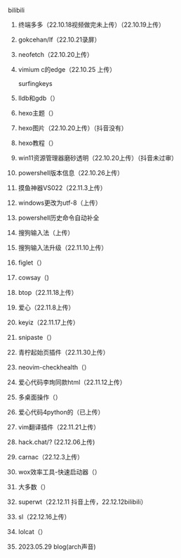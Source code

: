 bilibili

1. 终端多多（22.10.18视频做完未上传）（22.10.19上传）

2. gokcehan/lf（22.10.21录屏）

3. neofetch（22.10.20上传）

4. vimium c的edge（22.10.25 上传）

   surfingkeys

5. lldb和gdb（）

6. hexo主题（）

7. hexo图片（22.10.20上传）（抖音没有）

8. hexo教程（）

9. win11资源管理器磨砂透明（22.10.20上传）（抖音未过审）

10. powershell版本信息（22.10.26上传）

11. 摸鱼神器VS022（22.11.3上传）

12. windows更改为utf-8（上传）

13. powershell历史命令自动补全
14. 搜狗输入法（上传）
15. 搜狗输入法升级（22.11.10上传）

16. figlet（）
17. cowsay（)
18. btop（22.11.18上传）
19. 爱心（22.11.8上传）
20. keyiz（22.11.17上传）
21. snipaste（）
22. 青柠起始页插件（22.11.30上传）
23. neovim-checkhealth（）
24. 爱心代码李珣同款html（22.11.12上传）
25. 多桌面操作（）
26. 爱心代码4python的（已上传）
27. vim翻译插件（22.11.21上传）
28. hack.chat/? (22.12.06上传)
29. carnac（22.12.3上传）
30. wox效率工具-快速启动器（）
31. 大多数（）
32. superwt（22.12.11 抖音上传，22.12.12bilibili）
33. sl（22.12.16上传）
34. lolcat（）

35. 2023.05.29 blog(arch声音)
